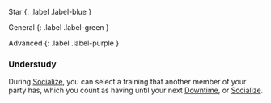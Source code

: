 
Star
{: .label .label-blue }

General
{: .label .label-green }

Advanced
{: .label .label-purple }
### Understudy

During [Socialize](Activities#Socialize), you can select a training that another member of your party has, which you count as having until your next [Downtime](Telling-The-Story#Downtime), or [Socialize](Activities#Socialize).